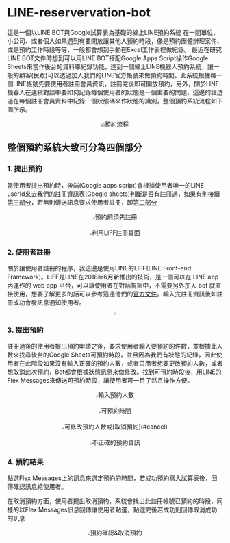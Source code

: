 # LINE-reservervation-bot
這是一個以LINE BOT與Google試算表為基礎的線上LINE預約系統
在一間單位、小公司、或者個人如果遇到有要開放讓其他人預約時段，像是預約團體辦理案件、或是預約工作時段等等，一般都會想到手動在Excel工作表裡做紀錄。
最近在研究LINE BOT文件時想到可以用LINE BOT搭配Google Apps Script操作Google Sheets來當作後台的資料庫紀錄功能，達到一個線上LINE機器人預約系統，讓一般的顧客(民眾)可以透過加入我們的LINE官方帳號來做預約時間。此系統根據每一個LINE帳號先要使用者註冊會員資訊，註冊完後即可開放預約，另外，關於LINE 機器人在連續對談中要如何記錄每個使用者的狀態是一個重要的問題，這邊的話透過在每個註冊會員資料中紀錄一個狀態碼來作狀態的識別，整個預約系統流程如下圖所示。
<center><img src="https://github.com/MingHanChan/line-reserve-bot/blob/master/reservation.jpg" style="zoom:50%"/>預約流程</center>


## 整個預約系統大致可分為四個部分

### <span id="1">1. 提出預約</span>
 當使用者提出預約時，後端(Google apps script)會根據使用者唯一的LINE userId來去我們的註冊資訊表(Google sheets)判斷是否有註冊過，如果有則接續[第三部分](#3)，若無則傳送訊息要求使用者註冊，即[第二部分](#2)
 <div align="center"><img src="https://github.com/MingHanChan/line-reserve-bot/blob/master/img/IMG_2149.PNG" style="zoom:30%"/>預約前須先註冊</div>
<br/>
<div align="center"><img src="https://github.com/MingHanChan/line-reserve-bot/blob/master/img/IMG_2151.PNG" style="zoom:30%"/>利用LIFF註冊頁面</div>

### <span id="2">2. 使用者註冊</span>
關於讓使用者註冊的程序，我這邊是使用LINE的LIFF(LINE Front-end Framework)。LIFF是LINE在2018年6月新推出的技術，是一個可以在 LINE app 內運作的 web app 平台，可以讓使用者在對話視窗中，不需要另外加入 bot 就直接使用，想要了解更多的話可以參考這邊他們的[官方文件](https://developers.line.biz/en/docs/liff/overview/)。輸入完註冊資訊後如註冊成功會發訊息通知使用者。
<div align="center"><img src="https://github.com/MingHanChan/line-reserve-bot/blob/master/img/IMG_2152.PNG" style="zoom:30%"/></div>

### <span id="3">3. 提出預約</span>
註冊過後的使用者提出預約申請之後，要求使用者輸入要預約的件數，並根據此人數來找尋後台的Google Sheets可預約時段，並且因為我們有狀態的紀錄，因此使用者在此階段如果沒有輸入正確的預約人數，或者只用者想要更改預約人數，或者想取消此次預約，Bot都會根據狀態訊息來做修改。找到可預約時段後，用LINE的Flex Messages來傳送可預約時段，讓使用者可一目了然且操作方便。
<div align="center"><img src="https://github.com/MingHanChan/line-reserve-bot/blob/master/img/IMG_2153.PNG" style="zoom:30%"/>輸入預約人數</div>
<br/>
<div align="center"><img src="https://github.com/MingHanChan/line-reserve-bot/blob/master/img/IMG_2155.PNG" style="zoom:30%"/>可預約時間</div>
<br/>
<div align="center"><img src="https://github.com/MingHanChan/line-reserve-bot/blob/master/img/IMG_2156.PNG" style="zoom:30%"/>可修改預約人數或[取消預約](#cancel) </div>
<br/>
<div align="center"><img src="https://github.com/MingHanChan/line-reserve-bot/blob/master/img/IMG_2157.PNG" style="zoom:30%"/>不正確的預約資訊</div>

### <span id="4">4. 預約結果</span>
 點選Flex Messages上的訊息來選定預約的時間，若成功預約寫入試算表後，回傳確認訊息給使用者。

在<span id="cancel">取消預約</span>方面，使用者提出取消預約，系統會找出此註冊帳號已預約的時段，同樣的以Flex Messages訊息回傳讓使用者點選，點選完後若成功則回傳取消成功的訊息
<div align="center"><img src="https://github.com/MingHanChan/line-reserve-bot/blob/master/img/IMG_2160.PNG" style="zoom:30%"/>預約確認&取消預約</div>
